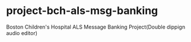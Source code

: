 # project-bch-als-msg-banking
Boston Children's Hospital ALS Message Banking Project(Double dippign audio editor) 
